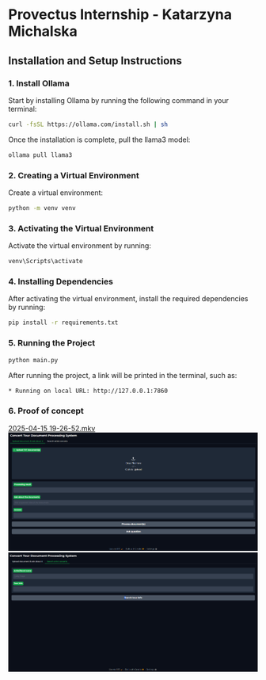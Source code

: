 # Provectus Internship - Katarzyna Michalska

## Installation and Setup Instructions

### 1. Install Ollama

Start by installing Ollama by running the following command in your terminal:

```bash
curl -fsSL https://ollama.com/install.sh | sh
```

Once the installation is complete, pull the llama3 model:

```bash
ollama pull llama3
```
### 2. Creating a Virtual Environment

Create a virtual environment:

```bash
python -m venv venv
```

### 3. Activating the Virtual Environment
Activate the virtual environment by running:


```bash
venv\Scripts\activate
```

### 4. Installing Dependencies
After activating the virtual environment, install the required dependencies by running:

```bash
pip install -r requirements.txt
```

### 5. Running the Project
```bash
python main.py
```

After running the project, a link will be printed in the terminal, such as:

```
* Running on local URL: http://127.0.0.1:7860
```

### 6. Proof of concept
[2025-04-15 19-26-52.mkv](..%2F..%2F..%2F..%2FVideos%2F2025-04-15%2019-26-52.mkv)
![img.png](data/img.png)
![img_1.png](data/img_1.png)